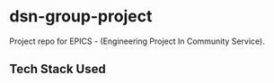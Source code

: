 # dsn-group-project
Project repo for EPICS - (Engineering Project In Community Service).

## Tech Stack Used
